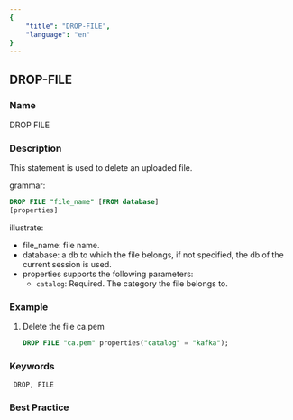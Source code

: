 ```yaml
---
{
    "title": "DROP-FILE",
    "language": "en"
}
---
```


<!--
Licensed to the Apache Software Foundation (ASF) under one
or more contributor license agreements.  See the NOTICE file
distributed with this work for additional information
regarding copyright ownership.  The ASF licenses this file
to you under the Apache License, Version 2.0 (the
"License"); you may not use this file except in compliance
with the License.  You may obtain a copy of the License at

  http://www.apache.org/licenses/LICENSE-2.0

Unless required by applicable law or agreed to in writing,
software distributed under the License is distributed on an
"AS IS" BASIS, WITHOUT WARRANTIES OR CONDITIONS OF ANY
KIND, either express or implied.  See the License for the
specific language governing permissions and limitations
under the License.
-->

## DROP-FILE

### Name

DROP FILE

### Description

This statement is used to delete an uploaded file.

grammar:

```sql
DROP FILE "file_name" [FROM database]
[properties]
````

illustrate:

- file_name: file name.
- database: a db to which the file belongs, if not specified, the db of the current session is used.
- properties supports the following parameters:
   - `catalog`: Required. The category the file belongs to.

### Example

1. Delete the file ca.pem

     ```sql
     DROP FILE "ca.pem" properties("catalog" = "kafka");
     ````

### Keywords

     DROP, FILE

### Best Practice
